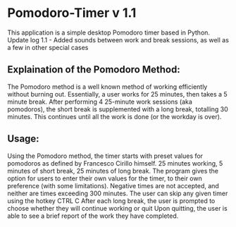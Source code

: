 # Pomodoro-Timer v 1.1
This application is a simple desktop Pomodoro timer based in Python.
  Update log 1.1 - Added sounds between work and break sessions, as well as a few in other special cases
  
## Explaination of the Pomodoro Method:
  The Pomodoro method is a well known method of working efficiently without burning out.
    Essentially, a user works for 25 minutes, then takes a 5 minute break. 
    After performing 4 25-minute work sessions (aka pomodoros), the short break is supplemented with a long break, totalling 30 minutes.
    This continues until all the work is done (or the workday is over).

## Usage:
  Using the Pomodoro method, the timer starts with preset values for pomodoros as defined by Francesco Cirillo himself.
    25 minutes working, 5 minutes of short break, 25 minutes of long break.
  The program gives the option for users to enter their own values for the timer, to their own preference (with some limitations). 
    Negative times are not accepted, and neither are times exceeding 300 minutes.
  The user can skip any given timer using the hotkey CTRL C
  After each long break, the user is prompted to choose whether they will continue working or quit
    Upon quitting, the user is able to see a brief report of the work they have completed.
